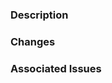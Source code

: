 <!--
Thanks in advance for your contribution to this project!

Before opening a PR, please consider the reading the CONTRIBUTING.md in the root.
-->

### Description

<!--
A brief explanation of changes made in this PR.
-->

### Changes

<!--
List things changed in this PR.

Example:
* Fix X route
* Update Y function
-->

### Associated Issues

<!--
List issues that are related to this PR.

Example:
* resolves #6969
-->
